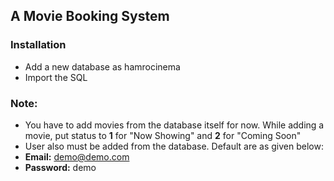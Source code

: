 ## A Movie Booking System

### Installation
 - Add a new database as hamrocinema
 - Import the SQL
 
### Note:
 - You have to add movies from the database itself for now. While adding a movie, put status to **1** for "Now Showing" and **2** for "Coming Soon"
 - User also must be added from the database. Default are as given below:
  - **Email:** demo@demo.com
  - **Password:** demo 
